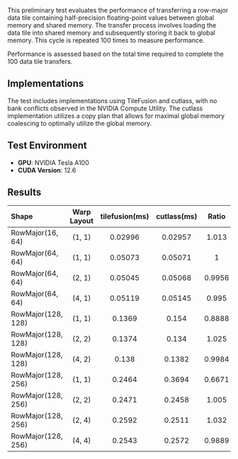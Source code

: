 This preliminary test evaluates the performance of transferring a row-major data tile containing half-precision floating-point values between global memory and shared memory. The transfer process involves loading the data tile into shared memory and subsequently storing it back to global memory. This cycle is repeated 100 times to measure performance.

Performance is assessed based on the total time required to complete the 100 data tile transfers.

## Implementations

The test includes implementations using TileFusion and cutlass, with no bank conflicts observed in the NVIDIA Compute Utility. The cutlass implementation utilizes a copy plan that allows for maximal global memory coalescing to optimally utilize the global memory.

## Test Environment

- **GPU**: NVIDIA Tesla A100
- **CUDA Version**: 12.6

## Results

| Shape              | Warp Layout | tilefusion(ms) | cutlass(ms) | Ratio  |
| :----------------- | :---------: | :------------: | :---------: | :----: |
| RowMajor(16, 64)   |   (1, 1)    |    0.02996     |   0.02957   | 1.013  |
| RowMajor(64, 64)   |   (1, 1)    |    0.05073     |   0.05071   |   1    |
| RowMajor(64, 64)   |   (2, 1)    |    0.05045     |   0.05068   | 0.9956 |
| RowMajor(64, 64)   |   (4, 1)    |    0.05119     |   0.05145   | 0.995  |
| RowMajor(128, 128) |   (1, 1)    |     0.1369     |    0.154    | 0.8888 |
| RowMajor(128, 128) |   (2, 2)    |     0.1374     |    0.134    | 1.025  |
| RowMajor(128, 128) |   (4, 2)    |     0.138      |   0.1382    | 0.9984 |
| RowMajor(128, 256) |   (1, 1)    |     0.2464     |   0.3694    | 0.6671 |
| RowMajor(128, 256) |   (2, 2)    |     0.2471     |   0.2458    | 1.005  |
| RowMajor(128, 256) |   (2, 4)    |     0.2592     |   0.2511    | 1.032  |
| RowMajor(128, 256) |   (4, 4)    |     0.2543     |   0.2572    | 0.9889 |
